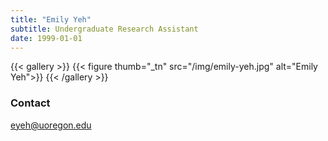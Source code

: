 ```yaml
---
title: "Emily Yeh"
subtitle: Undergraduate Research Assistant 
date: 1999-01-01
---
```


{{< gallery >}}
  {{< figure thumb="_tn" src="/img/emily-yeh.jpg" alt="Emily Yeh">}}
{{< /gallery >}}

<!--more-->
### Contact
eyeh@uoregon.edu

